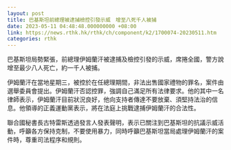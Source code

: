 ```yaml
---
layout: post
title: 巴基斯坦前總理被逮捕檢控引發示威　增至八死千人被捕
date: 2023-05-11 04:48:48.000000000 +08:00
link: https://news.rthk.hk/rthk/ch/component/k2/1700074-20230511.htm
categories: rthk
---
```


巴基斯坦局勢緊張，前總理伊姆蘭汗被逮捕及檢控引發的示威，席捲全國，警方說增至最少八人死亡，約一千人被捕。

伊姆蘭汗在當地星期三，被控於在任總理期間，非法出售國家禮物的罪名，案件由選舉委員會提出。伊姆蘭汗否認控罪，強調自己滿足所有法律要求。他的其中一名律師表示，伊姆蘭汗目前狀況良好，他向支持者傳達不要放棄、須堅持法治的信息。他領導的正義運動黨表示，將在法庭上挑戰逮捕伊姆蘭汗的合法性。

聯合國秘書長古特雷斯透過發言人發表聲明，表示已關注到巴基斯坦的抗議示威活動，呼籲各方保持克制，不要使用暴力，同時呼籲巴基斯坦當局處理伊姆蘭汗的案件時，尊重司法程序和規則。
